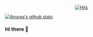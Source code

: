 
<div align=center>
	
[![Hits](https://hits.seeyoufarm.com/api/count/incr/badge.svg?url=https%3A%2F%2Fgithub.com%2Fzzsza)](https://hits.seeyoufarm.com)</div>
 
 
  [![Anurag's github stats](https://github-readme-stats.vercel.app/api?username=jyoonlee)](https://github.com/anuraghazra/github-readme-stats)
  
  <!--[![Top Langs](https://github-readme-stats.vercel.app/api/top-langs/?username=jyoonlee&layout=compact)](https://github.com/anuraghazra/github-readme-stats)-->
  
  ### Hi there 👋


<!--
**jyoonlee/jyoonlee** is a ✨ _special_ ✨ repository because its `README.md` (this file) appears on your GitHub profile.

Here are some ideas to get you started:

- 🔭 I’m currently working on ...
- 🌱 I’m currently learning ...
- 👯 I’m looking to collaborate on ...
- 🤔 I’m looking for help with ...
- 💬 Ask me about ...
- 📫 How to reach me: ...
- 😄 Pronouns: ...
- ⚡ Fun fact: ...
-->
